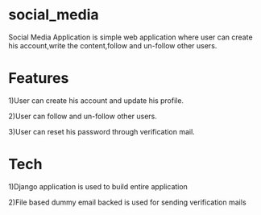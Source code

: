 # social_media

Social Media Application is simple web application where user can create his account,write the content,follow and un-follow other users.

# Features
1)User can create his account and update his profile.

2)User can follow and un-follow other users.

3)User can reset his password through verification mail.

# Tech
1)Django application is used to build entire application

2)File based dummy email backed is used for sending verification mails
